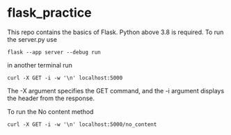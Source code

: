 # flask_practice
This repo contains the basics of Flask.
Python above 3.8 is required.
To run the server.py use
  ```
  flask --app server --debug run
  ```
in another terminal run
  ```
  curl -X GET -i -w '\n' localhost:5000
  ```
The -X argument specifies the GET command, and the -i argument displays the header from the response.

To run the No content method
  ```
  curl -X GET -i -w '\n' localhost:5000/no_content
  ```
